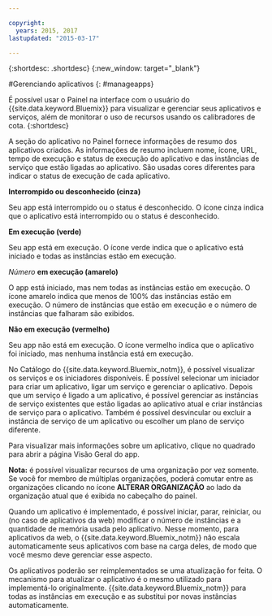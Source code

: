 ```yaml
---

copyright:
  years: 2015, 2017
lastupdated: "2015-03-17"

---
```



{:shortdesc: .shortdesc}
{:new_window: target="_blank"}

#Gerenciando aplicativos
{: #manageapps}

É possível usar o Painel na interface com o usuário do {{site.data.keyword.Bluemix}} para visualizar e gerenciar seus aplicativos e serviços, além de monitorar o uso de recursos usando os calibradores de cota.
{:shortdesc}

A seção do aplicativo no Painel fornece informações de resumo dos aplicativos criados. As informações de resumo incluem nome, ícone, URL, tempo de
execução e status de execução do aplicativo e das instâncias de serviço que estão ligadas
ao aplicativo. São usadas cores diferentes para indicar o status de execução de cada
aplicativo.

**Interrompido ou desconhecido (cinza)**

  Seu app está interrompido ou o status é desconhecido. O ícone cinza indica que o aplicativo está interrompido ou o status é desconhecido.

**Em execução (verde)**

  Seu app está em execução. O ícone verde indica que o aplicativo está iniciado e todas as instâncias estão em execução.

*Número* **em execução (amarelo)**

  O app está iniciado, mas nem todas as instâncias estão em execução. O ícone amarelo indica que menos de 100% das instâncias estão em execução. O número de instâncias que estão em execução e o número de instâncias que
falharam são exibidos.

**Não em execução (vermelho)**

  Seu app não está em execução. O ícone vermelho indica que o aplicativo foi iniciado, mas nenhuma instância está em execução.

No Catálogo do {{site.data.keyword.Bluemix_notm}}, é possível visualizar os serviços e os iniciadores disponíveis. É possível selecionar um iniciador
para criar um aplicativo, ligar um serviço e gerenciar o aplicativo. Depois que um serviço é ligado a um aplicativo, é possível gerenciar as
instâncias de serviço existentes que estão ligadas ao aplicativo atual e criar instâncias
de serviço para o aplicativo. Também é possível desvincular ou excluir a instância de
serviço de um aplicativo ou escolher um plano de serviço diferente.

Para visualizar
mais informações sobre um aplicativo, clique no quadrado para abrir a página Visão Geral do app.

**Nota:** é possível visualizar recursos de uma organização por vez somente. Se você for membro de múltiplas organizações, poderá comutar entre as organizações clicando no ícone
**ALTERAR ORGANIZAÇÃO** ao lado da organização atual que é exibida no cabeçalho do painel.

Quando
um aplicativo é implementado, é possível iniciar, parar, reiniciar, ou (no caso de aplicativos da web) modificar o
número de instâncias e a quantidade de memória usada pelo aplicativo. Nesse momento, para aplicativos da web, o
{{site.data.keyword.Bluemix_notm}} não escala
automaticamente seus aplicativos com base na carga deles, de modo que você mesmo deve
gerenciar esse aspecto.

Os aplicativos poderão ser
reimplementados se uma atualização for feita. O mecanismo para atualizar o aplicativo é o
mesmo utilizado para implementá-lo originalmente. {{site.data.keyword.Bluemix_notm}} para todas as instâncias em execução
e as substitui por novas instâncias automaticamente.
